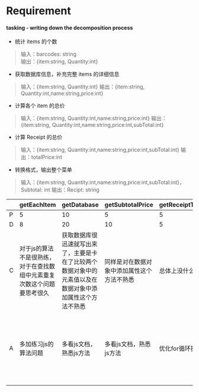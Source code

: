 # Requirement

#### tasking - writing down the decomposition process
- 统计 items 的个数
> 输入：barcodes: string<br/>
> 输出：{item:string, Quantity:int}

- 获取数据库信息，补充完整 items 的详细信息
> 输入：{item:string, Quantity:int}
> 输出：{item:string, Quantity:int,name:string,price:int}

- 计算各个 item 的总价
> 输入：{item:string, Quantity:int,name:string,price:int}
> 输出：{item:string, Quantity:int,name:string,price:int,subTotal:int}

- 计算 Receipt 的总价
> 输入：{item:string, Quantity:int,name:string,price:int,subTotal:int}
> 输出：totalPrice:int

- 转换格式，输出整个菜单
> 输入：{item:string, Quantity:int,name:string,price:int,subTotal:int}，Subtotal: int
> 输出：Recipt: string


|      |  getEachItem                                   | getDatabase                            | getSubtotalPrice |  getReceiptTotalPrice   |      transFormToReceipt     |  printReceipt   | 
| ---- | -----------------------------------------------| -------------------------------------- | ---------------- | ----------------------- | --------------------------- | ----------------|
| P    | 5                                              | 10                                     |   5   |     5     |   5  |    5
| D    | 8                                              | 20                                     |    10  |     5     |   5 |    10
| C    | 对于js的算法不是很熟练，对于在查找数组中元素重复次数这个问题要思考很久 |  获取数据库很迅速就写出来了，主要是卡在了比较两个数据对象中的元素值以及在数据对象中添加属性这个方法不熟悉 |  同样是对在数据对象中添加属性这个方法不熟悉|   总体上没什么问题  | 常规的字符串输出| 在确定调用函数中传入的参数思考了很久                          
| A    | 多加练习js的算法问题 |         多看js文档，熟悉js方法                 |   多看js文档，熟悉js方法    |   优化for循环操作  |   了解更加简便的字符串输出方法 | 需要更加明确 Context Map中的输入输出，而不是在编写代码时出现歧义再去修改
